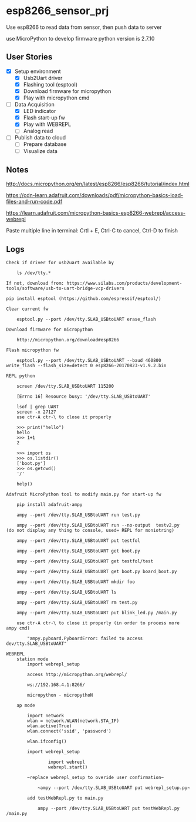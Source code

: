 # esp8266_sensor_prj

Use esp8266 to read data from sensor, then push data to server

use MicroPython to develop firmware
python version is 2.7.10


## User Stories

* [x] Setup environment
	* [x] Usb2Uart driver
	* [x] Flashing tool (esptool)
	* [x] Download firmware for micropython
	* [x] Play with micropython cmd

* [ ] Data Acquisition
	* [x] LED indicator
	* [x] Flash start-up fw
	* [x] Play with WEBREPL
	* [ ] Analog read

* [ ] Publish data to cloud
	* [ ] Prepare database
	* [ ] Visualize data

## Notes
http://docs.micropython.org/en/latest/esp8266/esp8266/tutorial/index.html

https://cdn-learn.adafruit.com/downloads/pdf/micropython-basics-load-files-and-run-code.pdf

https://learn.adafruit.com/micropython-basics-esp8266-webrepl/access-webrepl

Paste multiple line in terminal: Crtl + E,  Ctrl-C to cancel, Ctrl-D to finish

## Logs
	Check if driver for usb2uart available by

		ls /dev/tty.*

	If not, download from: https://www.silabs.com/products/development-tools/software/usb-to-uart-bridge-vcp-drivers

	pip install esptool	(https://github.com/espressif/esptool/)

	Clear current fw

		esptool.py --port /dev/tty.SLAB_USBtoUART erase_flash

	Download firmware for micropython

		http://micropython.org/download#esp8266

	Flash micropython fw

		esptool.py --port /dev/tty.SLAB_USBtoUART --baud 460800 write_flash --flash_size=detect 0 esp8266-20170823-v1.9.2.bin

	REPL python

		screen /dev/tty.SLAB_USBtoUART 115200

		[Errno 16] Resource busy: '/dev/tty.SLAB_USBtoUART'

		lsof | grep UART
		screen -x 27127
		use ctr-A ctr-\ to close it properly

		>>> print("hello")
		hello
		>>> 1+1
		2

		>>> import os
		>>> os.listdir()
		['boot.py']
		>>> os.getcwd()
		'/'

		help()

	Adafruit MicroPython tool to modify main.py for start-up fw

		pip install adafruit-ampy

		ampy --port /dev/tty.SLAB_USBtoUART run test.py

		ampy --port /dev/tty.SLAB_USBtoUART run --no-output  testv2.py 	(do not display any thing to console, used= REPL for moniotring)

		ampy --port /dev/tty.SLAB_USBtoUART put testfol

		ampy --port /dev/tty.SLAB_USBtoUART get boot.py

		ampy --port /dev/tty.SLAB_USBtoUART get testfol/test

		ampy --port /dev/tty.SLAB_USBtoUART get boot.py board_boot.py

		ampy --port /dev/tty.SLAB_USBtoUART mkdir foo

		ampy --port /dev/tty.SLAB_USBtoUART ls

		ampy --port /dev/tty.SLAB_USBtoUART rm test.py

		ampy --port /dev/tty.SLAB_USBtoUART put blink_led.py /main.py

		use ctr-A ctr-\ to close it properly (in order to process more ampy cmd)

			"ampy.pyboard.PyboardError: failed to access dev/tty.SLAB_USBtoUART"

	WEBREPL
		station mode
			import webrepl_setup

			access http://micropython.org/webrepl/

			ws://192.168.4.1:8266/

			micropython - micropythoN

		ap mode

			import network
			wlan = network.WLAN(network.STA_IF)
			wlan.active(True)
			wlan.connect('ssid', 'password')

			wlan.ifconfig()

			import webrepl_setup

					import webrepl
					webrepl.start()

			~replace webrepl_setup to overide user confirmation~

				~ampy --port /dev/tty.SLAB_USBtoUART put webrepl_setup.py~

			add testWebRepl.py to main.py

				ampy --port /dev/tty.SLAB_USBtoUART put testWebRepl.py /main.py



